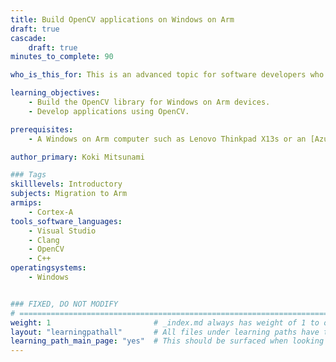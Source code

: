 ```yaml
---
title: Build OpenCV applications on Windows on Arm
draft: true
cascade:
    draft: true
minutes_to_complete: 90

who_is_this_for: This is an advanced topic for software developers who want to use OpenCV with Windows on Arm devices.

learning_objectives: 
    - Build the OpenCV library for Windows on Arm devices.
    - Develop applications using OpenCV.

prerequisites:
    - A Windows on Arm computer such as Lenovo Thinkpad X13s or an [Azure virtual machine](/learning-paths/cross-platform/woa_azure/).

author_primary: Koki Mitsunami

### Tags
skilllevels: Introductory
subjects: Migration to Arm
armips:
    - Cortex-A
tools_software_languages:
    - Visual Studio
    - Clang
    - OpenCV
    - C++
operatingsystems:
    - Windows


### FIXED, DO NOT MODIFY
# ================================================================================
weight: 1                       # _index.md always has weight of 1 to order correctly
layout: "learningpathall"       # All files under learning paths have this same wrapper
learning_path_main_page: "yes"  # This should be surfaced when looking for related content. Only set for _index.md of learning path content.
---
```


